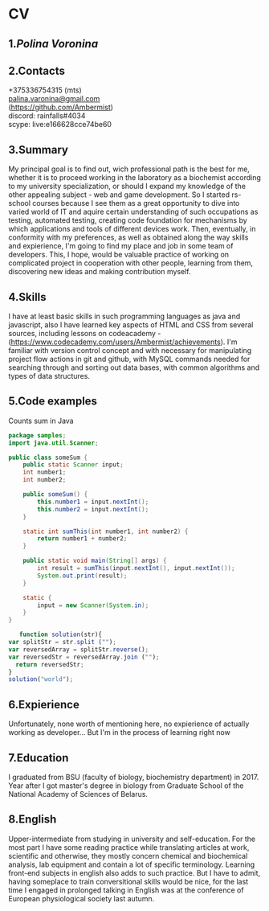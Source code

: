 
# **CV**
  
## 1.*Polina Voronina*

## 2.Contacts

+375336754315 (mts)  <br />
palina.varonina@gmail.com  <br />
(https://github.com/Ambermist)  <br />
discord: rainfalls#4034  <br />
scype: live:e166628cce74be60  <br />

## 3.Summary

My principal goal is to find out, wich professional path is the best for me, whether it is to proceed working in the laboratory
as a biochemist according to my university specialization, or should I expand my knowledge of the other appealing subject - 
web and game development. So I started rs-school courses because I see them as a great opportunity to dive into varied world of IT and aquire
certain understanding of such occupations as testing, automated testing, creating code foundation for mechanisms by which 
applications and tools of different devices work. Then, eventually, in conformity with my preferences, as well as obtained along the way skills and
expierience, I'm going to find my place and job in some team of developers. This, I hope, would be valuable practice of  working on complicated project
in cooperation with other people, learning from them, discovering new ideas and making contribution myself.

## 4.Skills 

I have at least basic skills in such programming languages as java and javascript, also I have learned key aspects of HTML and CSS
from several sources, including lessons on codeacademy - (https://www.codecademy.com/users/Ambermist/achievements).
I'm familiar with version control concept and with necessary for manipulating project flow actions in git and github, with MySQL commands needed for
searching through and sorting out data bases, with common algorithms and types of data structures.

## 5.Code examples

Counts sum in Java
```Java
package samples;
import java.util.Scanner;

public class someSum {
    public static Scanner input;
    int number1;
    int number2;

    public someSum() {
        this.number1 = input.nextInt();
        this.number2 = input.nextInt();
    }

    static int sumThis(int number1, int number2) {
        return number1 + number2;
    }

    public static void main(String[] args) {
        int result = sumThis(input.nextInt(), input.nextInt());
        System.out.print(result);
    }

    static {
        input = new Scanner(System.in);
    }
}
```
``` Javascript
   function solution(str){
var splitStr = str.split ("");
var reversedArray = splitStr.reverse();
var reversedStr = reversedArray.join ("");
  return reversedStr;
}
solution("world");   
```
## 6.Expierience

Unfortunately, none worth of mentioning here, no expierience of actually working as developer... But I'm in the process of learning right now

## 7.Education

I graduated from BSU (faculty of biology, biochemistry department) in 2017. Year after I got master's degree in biology from 
Graduate School of the National Academy of Sciences of Belarus.

## 8.English

Upper-intermediate from studying in university and self-education. For the most part I have some reading practice while translating
articles at work, scientific and otherwise, they mostly concern chemical and biochemical analysis, lab equipment and contain a lot of specific terminology.
Learning front-end subjects in english also adds to such practice. But I have to admit, having someplace to train conversitional skills would be nice, for 
the last time I engaged in prolonged talking in English was at the conference of European physiological society last autumn.
